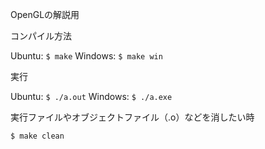 OpenGLの解説用

コンパイル方法

Ubuntu:	`$ make`
Windows: `$ make win`

実行

Ubuntu: `$ ./a.out`
Windows: `$ ./a.exe`

実行ファイルやオブジェクトファイル（.o）などを消したい時

	$ make clean
